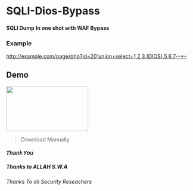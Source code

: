 # SQLI-Dios-Bypass
#### SQLI Dump In one shot with WAF Bypass

### Example
http://example.com/page/php?id=20'union+select+1,2,3,(DIOS),5,6,7--+-

## Demo

<img src="https://raw.githubusercontent.com/StarFord-NG/SQLI-Dios-Bypass/main/Screenshot_20211218-104626.png" width="220" height="120" />



> Download Manually

#### 𝘛𝘩𝘢𝘯𝘬 𝘠𝘰𝘶

##### Thanks to ALLAH S.W.A

###### Thanks To all Security Reseachers
